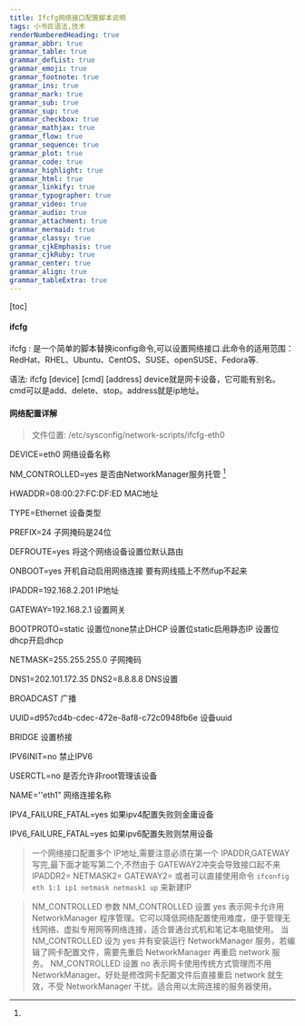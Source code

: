 ```yaml
---
title: Ifcfg网络接口配置脚本说明
tags: 小书匠语法,技术
renderNumberedHeading: true
grammar_abbr: true
grammar_table: true
grammar_defList: true
grammar_emoji: true
grammar_footnote: true
grammar_ins: true
grammar_mark: true
grammar_sub: true
grammar_sup: true
grammar_checkbox: true
grammar_mathjax: true
grammar_flow: true
grammar_sequence: true
grammar_plot: true
grammar_code: true
grammar_highlight: true
grammar_html: true
grammar_linkify: true
grammar_typographer: true
grammar_video: true
grammar_audio: true
grammar_attachment: true
grammar_mermaid: true
grammar_classy: true
grammar_cjkEmphasis: true
grammar_cjkRuby: true
grammar_center: true
grammar_align: true
grammar_tableExtra: true
---
```


[toc]

#### ifcfg

ifcfg
: 是一个简单的脚本替换iconfig命令,可以设置网络接口.此命令的适用范围：RedHat、RHEL、Ubuntu、CentOS、SUSE、openSUSE、Fedora等.

语法:
 ifcfg \[device] \[cmd]  \[address]
 device就是网卡设备，它可能有别名。cmd可以是add、delete、stop。address就是ip地址。
 
 #### 网络配置详解
 > 文件位置: /etc/sysconfig/network-scripts/ifcfg-eth0

DEVICE=eth0
网络设备名称

NM_CONTROLLED=yes
是否由NetworkManager服务托管 [^1x]

HWADDR=08:00:27:FC:DF:ED
MAC地址

TYPE=Ethernet
设备类型

PREFIX=24
子网掩码是24位

DEFROUTE=yes
将这个网络设备设置位默认路由

ONBOOT=yes
开机自动启用网络连接 要有网线插上不然ifup不起来

IPADDR=192.168.2.201
IP地址

GATEWAY=192.168.2.1
设置网关

BOOTPROTO=static
设置位none禁止DHCP
设置位static启用静态IP
设置位dhcp开启dhcp

NETMASK=255.255.255.0
子网掩码

DNS1=202.101.172.35
DNS2=8.8.8.8
DNS设置

BROADCAST
广播

UUID=d957cd4b-cdec-472e-8af8-c72c0948fb6e
设备uuid

BRIDGE
设置桥接

IPV6INIT=no
禁止IPV6

USERCTL=no
是否允许非root管理该设备

NAME=''eth1"
网络连接名称

IPV4_FAILURE_FATAL=yes
如果ipv4配置失败则金庸设备

IPV6_FAILURE_FATAL=yes
如果ipv6配置失败则禁用设备

> 一个网络接口配置多个 IP地址,需要注意必须在第一个 IPADDR,GATEWAY写完,最下面才能写第二个,不然由于 GATEWAY2冲突会导致接口起不来
IPADDR2=
NETMASK2=
GATEWAY2=
或者可以直接使用命令 `ifconfig eth 1:1 ip1 netmask netmask1 up` 来新建IP


[^1x]: 
> NM_CONTROLLED 参数
NM_CONTROLLED 设置 yes 表示网卡允许用 NetworkManager 程序管理。它可以降低网络配置使用难度，便于管理无线网络、虚拟专用网等网络连接，适合普通台式机和笔记本电脑使用。
当 NM_CONTROLLED 设为 yes 并有安装运行 NetworkManager 服务，若编辑了网卡配置文件，需要先重启 NetworkManager 再重启 network 服务。
NM_CONTROLLED 设置 no 表示网卡使用传统方式管理而不用 NetworkManager。好处是修改网卡配置文件后直接重启 network 就生效，不受 NetworkManager 干扰。适合用以太网连接的服务器使用。

















